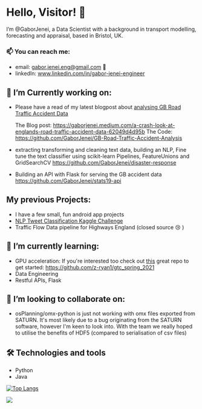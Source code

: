 # Hello, Visitor! 👋

I’m @GaborJenei, a Data Scientist with a background in transport modelling, forecasting and appraisal, based in Bristol, UK.

### 📫 You can reach me:
- email: gabor.jenei.eng@gmail.com 📨 
- linkedIn: www.linkedin.com/in/gabor-jenei-engineer

## 👀 I’m Currently working on:
- Please have a read of my latest blogpost about [analysing GB Road Traffic Accident Data](https://gaborjenei.medium.com/a-crash-look-at-englands-road-traffic-accident-data-62049d4d95b)

   The Blog post: https://gaborjenei.medium.com/a-crash-look-at-englands-road-traffic-accident-data-62049d4d95b
   The Code: https://github.com/GaborJenei/GB-Road-Traffic-Accident-Analysis
   
- extracting transforming and cleaning text data, building an NLP, Fine tune the text classifier using scikit-learn Pipelines, FeatureUnions and GridSearchCV
     https://github.com/GaborJenei/disaster-response
- Building an API with Flask for serving the GB accident data https://github.com/GaborJenei/stats19-api

## My previous Projects:
- I have a few small, fun android app projects
- [NLP Tweet Classification Kaggle Challenge](https://github.com/GaborJenei/NLP-DisasterTweets)
- Traffic Flow Data pipeline for Highways England (closed source 😢 )

## 🌱 I’m currently learning:
- GPU acceleration:
    If you're interested too check out [this](https://github.com/z-ryan1/gtc_spring_2021) great repo to get started: https://github.com/z-ryan1/gtc_spring_2021
- Data Engineering
- Restful APIs, Flask

## 💞️ I’m looking to collaborate on:
- osPlanning/omx-python is just not working with omx files exported from SATURN. It's most likely due to a bug originating from the SATURN software, however I'm keen to look into. With the team we really hoped to utilise the benefits of HDF5 (compared to serialisation of csv files)

## 🛠️ Technologies and tools
 - Python
 - Java

[![Top Langs](https://github-readme-stats.vercel.app/api/top-langs/?username=gaborjenei&theme=highcontrast)](https://github.com/gaborjenei/github-readme-stats)

<img align="center" src="https://github-readme-stats.vercel.app/api/?username=gaborjenei&show_icons=true&theme=highcontrast" />


<!---
Todo
https://towardsdatascience.com/build-a-stunning-readme-for-your-github-profile-9b80434fe5d7
gotham
--->

<!---
GaborJenei/GaborJenei is a ✨ special ✨ repository because its `README.md` (this file) appears on your GitHub profile.
You can click the Preview link to take a look at your changes.
--->
